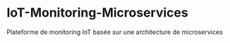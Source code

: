 # IoT-Monitoring-Microservices
Plateforme de monitoring IoT basée sur une architecture de microservices
